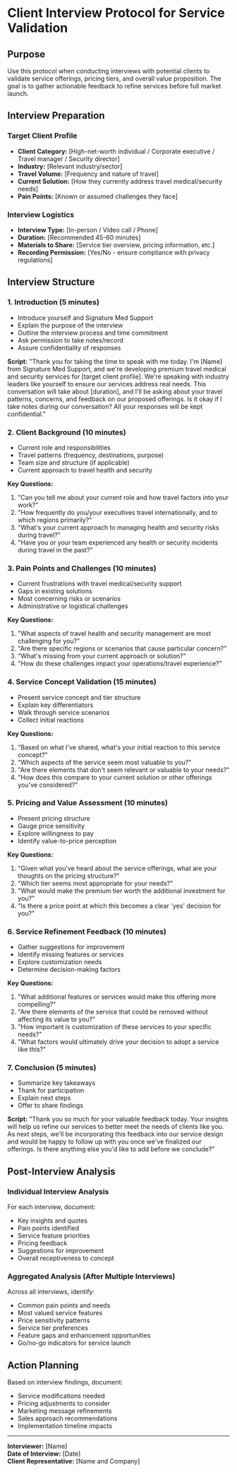 # Client Interview Protocol for Service Validation
<!-- Created: This template provides a structured approach for conducting client interviews to validate service offerings and pricing tiers, ensuring market fit and capturing client feedback before finalizing service designs. Last updated: 2025-05-17 -->

## Purpose
Use this protocol when conducting interviews with potential clients to validate service offerings, pricing tiers, and overall value proposition. The goal is to gather actionable feedback to refine services before full market launch.

## Interview Preparation

### Target Client Profile
- **Client Category:** [High-net-worth individual / Corporate executive / Travel manager / Security director]
- **Industry:** [Relevant industry/sector]
- **Travel Volume:** [Frequency and nature of travel]
- **Current Solution:** [How they currently address travel medical/security needs]
- **Pain Points:** [Known or assumed challenges they face]

### Interview Logistics
- **Interview Type:** [In-person / Video call / Phone]
- **Duration:** [Recommended 45-60 minutes]
- **Materials to Share:** [Service tier overview, pricing information, etc.]
- **Recording Permission:** [Yes/No - ensure compliance with privacy regulations]

## Interview Structure

### 1. Introduction (5 minutes)
- Introduce yourself and Signature Med Support
- Explain the purpose of the interview
- Outline the interview process and time commitment
- Ask permission to take notes/record
- Assure confidentiality of responses

**Script:** "Thank you for taking the time to speak with me today. I'm [Name] from Signature Med Support, and we're developing premium travel medical and security services for [target client profile]. We're speaking with industry leaders like yourself to ensure our services address real needs. This conversation will take about [duration], and I'll be asking about your travel patterns, concerns, and feedback on our proposed offerings. Is it okay if I take notes during our conversation? All your responses will be kept confidential."

### 2. Client Background (10 minutes)
- Current role and responsibilities
- Travel patterns (frequency, destinations, purpose)
- Team size and structure (if applicable)
- Current approach to travel health and security

**Key Questions:**
1. "Can you tell me about your current role and how travel factors into your work?"
2. "How frequently do you/your executives travel internationally, and to which regions primarily?"
3. "What's your current approach to managing health and security risks during travel?"
4. "Have you or your team experienced any health or security incidents during travel in the past?"

### 3. Pain Points and Challenges (10 minutes)
- Current frustrations with travel medical/security support
- Gaps in existing solutions
- Most concerning risks or scenarios
- Administrative or logistical challenges

**Key Questions:**
1. "What aspects of travel health and security management are most challenging for you?"
2. "Are there specific regions or scenarios that cause particular concern?"
3. "What's missing from your current approach or solution?"
4. "How do these challenges impact your operations/travel experience?"

### 4. Service Concept Validation (15 minutes)
- Present service concept and tier structure
- Explain key differentiators
- Walk through service scenarios
- Collect initial reactions

**Key Questions:**
1. "Based on what I've shared, what's your initial reaction to this service concept?"
2. "Which aspects of the service seem most valuable to you?"
3. "Are there elements that don't seem relevant or valuable to your needs?"
4. "How does this compare to your current solution or other offerings you've considered?"

### 5. Pricing and Value Assessment (10 minutes)
- Present pricing structure
- Gauge price sensitivity
- Explore willingness to pay
- Identify value-to-price perception

**Key Questions:**
1. "Given what you've heard about the service offerings, what are your thoughts on the pricing structure?"
2. "Which tier seems most appropriate for your needs?"
3. "What would make the premium tier worth the additional investment for you?"
4. "Is there a price point at which this becomes a clear 'yes' decision for you?"

### 6. Service Refinement Feedback (10 minutes)
- Gather suggestions for improvement
- Identify missing features or services
- Explore customization needs
- Determine decision-making factors

**Key Questions:**
1. "What additional features or services would make this offering more compelling?"
2. "Are there elements of the service that could be removed without affecting its value to you?"
3. "How important is customization of these services to your specific needs?"
4. "What factors would ultimately drive your decision to adopt a service like this?"

### 7. Conclusion (5 minutes)
- Summarize key takeaways
- Thank for participation
- Explain next steps
- Offer to share findings

**Script:** "Thank you so much for your valuable feedback today. Your insights will help us refine our services to better meet the needs of clients like you. As next steps, we'll be incorporating this feedback into our service design and would be happy to follow up with you once we've finalized our offerings. Is there anything else you'd like to add before we conclude?"

## Post-Interview Analysis

### Individual Interview Analysis
For each interview, document:
- Key insights and quotes
- Pain points identified
- Service feature priorities
- Pricing feedback
- Suggestions for improvement
- Overall receptiveness to concept

### Aggregated Analysis (After Multiple Interviews)
Across all interviews, identify:
- Common pain points and needs
- Most valued service features
- Price sensitivity patterns
- Service tier preferences
- Feature gaps and enhancement opportunities
- Go/no-go indicators for service launch

## Action Planning
Based on interview findings, document:
- Service modifications needed
- Pricing adjustments to consider
- Marketing message refinements
- Sales approach recommendations
- Implementation timeline impacts

---

**Interviewer:** [Name]  
**Date of Interview:** [Date]  
**Client Representative:** [Name and Company] 